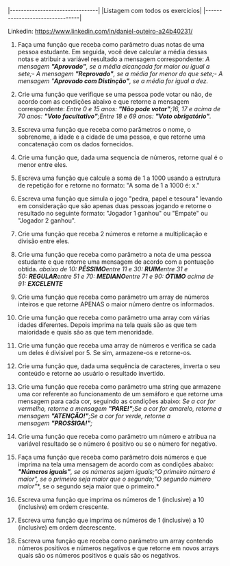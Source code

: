 |--------------------------------|
|Listagem com todos os exercícios|
|--------------------------------| 

 Linkedin: https://www.linkedin.com/in/daniel-outeiro-a24b40231/

1. Faça uma função que receba como parâmetro duas notas de uma pessoa estudante. Em seguida, você deve calcular a média dessas notas e atribuir a variável resultado a mensagem correspondente:
      *A mensagem **"Aprovado"**, se a média alcançada for maior ou igual a sete;- A mensagem **"Reprovado"**, se a média for menor do que sete;- A mensagem "**Aprovado com Distinção"**, se a média for igual a dez.*

  2. Crie uma função que verifique se uma pessoa pode votar ou não, de acordo com as condições abaixo e que retorne a mensagem correspondente:
      *Entre 0 e 15 anos: **"Não pode votar"**;16, 17 e acima de 70 anos: **"Voto facultativo"**;Entre 18 e 69 anos: **"Voto obrigatório"**.*

  3. Escreva uma função que receba como parâmetros o nome, o sobrenome, a idade e a cidade de uma pessoa, e que retorne uma concatenação com os dados fornecidos.

  4. Crie uma função que, dada uma sequencia de números, retorne qual é o menor entre eles.

  5. Escreva uma função que calcule a soma de 1 a 1000 usando a estrutura de repetição for e retorne no formato: "A soma de 1 a 1000 é: x."

  6. Escreva uma função que simula o jogo "pedra, papel e tesoura" levando em consideração que são apenas duas pessoas jogando e retorne o resultado no seguinte formato: "Jogador 1 ganhou" ou "Empate" ou "Jogador 2 ganhou".

  7. Crie uma função que receba 2 números e retorne a multiplicação e divisão entre eles.

  8. Crie uma função que receba como parâmetro a nota de uma pessoa estudante e que retorne uma mensagem de acordo com a pontuação obtida.
      *abaixo de 10: **PÉSSIMO**entre 11 e 30: **RUIM**entre 31 e 50: **REGULAR**entre 51 e 70: **MEDIANO**entre 71 e 90: **ÓTIMO** acima de 91: **EXCELENTE***

  9. Crie uma função que receba como parâmetro um array de números inteiros e que retorne APENAS o maior número dentre os informados.

  10. Crie uma função que receba como parâmetro uma array com várias idades diferentes. Depois imprima na tela quais são as que tem maioridade e quais são as que tem menoridade.

  11. Crie uma função que receba uma array de números e verifica se cada um deles é divisível por 5. Se sim, armazene-os e retorne-os.

  12. Crie uma função que, dada uma sequência de caracteres, inverta o seu conteúdo e retorne ao usuário o resultado invertido.

  13. Crie uma função que receba como parâmetro uma string que armazene uma cor referente ao funcionamento de um semáforo e que retorne uma mensagem para cada cor, seguindo as condições abaixo:
    *Se a cor for vermelho, retorne a mensagem **"PARE!"**;Se a cor for amarelo, retorne a mensagem **"ATENÇÃO!"**;Se a cor for verde, retorne a mensagem **"PROSSIGA!"**;*
    
  14. Crie uma função que receba como parâmetro um número e atribua na variável resultado se o número é positivo ou se o número for negativo.

  15. Faça uma função que receba como parâmetro dois números e que imprima na tela uma mensagem de acordo com as condições abaixo:
    ***"Números iguais"**, se os números sejam iguais;**"O primeiro número é maior"**, se o primeiro seja maior que o segundo;**"O segundo número maior"**, se o segundo seja maior que o primeiro.*
    
  16. Escreva uma função que imprima os números de 1 (inclusive) a 10 (inclusive) em ordem crescente.

  17. Escreva uma função que imprima os números de 1 (inclusive) a 10 (inclusive) em ordem decrescente.
  
  18. Escreva uma função que receba como parâmetro um array contendo números positivos e números negativos e que retorne em novos arrays quais são os números positivos e quais são os negativos.
